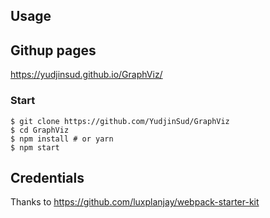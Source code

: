 ## Usage

## Githup pages
https://yudjinsud.github.io/GraphViz/

### Start

```
$ git clone https://github.com/YudjinSud/GraphViz
$ cd GraphViz
$ npm install # or yarn
$ npm start
```


## Credentials
Thanks to
https://github.com/luxplanjay/webpack-starter-kit